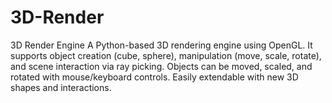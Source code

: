 # 3D-Render
3D Render Engine A Python-based 3D rendering engine using OpenGL. It supports object creation (cube, sphere), manipulation (move, scale, rotate), and scene interaction via ray picking. Objects can be moved, scaled, and rotated with mouse/keyboard controls. Easily extendable with new 3D shapes and interactions.
